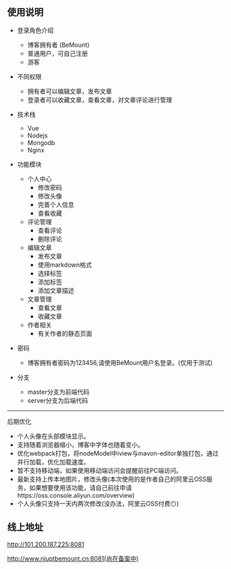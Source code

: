 
## 使用说明
- 登录角色介绍
   -  博客拥有者 (BeMount) 
   -  普通用户，可自己注册
   -  游客
- 不同权限
   - 拥有者可以编辑文章，发布文章
   - 登录者可以收藏文章，查看文章，对文章评论进行管理
- 技术栈
   - Vue
   - Nodejs
   - Mongodb
   - Nginx
- 功能模块
   - 个人中心 
      - 修改密码
      - 修改头像
      - 完善个人信息
      - 查看收藏
   - 评论管理
      - 查看评论
      - 删除评论
   - 编辑文章
      - 发布文章
      - 使用markdown格式
      - 选择标签
      - 添加标签
      - 添加文章描述
   - 文章管理
      - 查看文章
      - 收藏文章
   - 作者相关
      - 有关作者的静态页面
  
- 密码
  - 博客拥有者密码为123456,请使用BeMount用户名登录。(仅用于测试)
- 分支
   - master分支为前端代码
   - server分支为后端代码

---- 
后期优化
- 个人头像在头部模块显示。
- 支持随着浏览器缩小，博客中字体也随着变小。
- 优化webpack打包，将nodeModel中iview与mavon-editor单独打包，通过并行加载，优化加载速度。
- 暂不支持移动端，如果使用移动端访问会提醒前往PC端访问。
- 最新支持上传本地图片，修改头像(本次使用的是作者自己的阿里云OSS服务，如果想要使用该功能，请自己前往申请https://oss.console.aliyun.com/overview)
- 个人头像只支持一天内两次修改(没办法，阿里云OSS付费😶)
## 线上地址

http://101.200.187.225:8081 

http://www.njuptbemount.cn:8081(尚在备案中)

